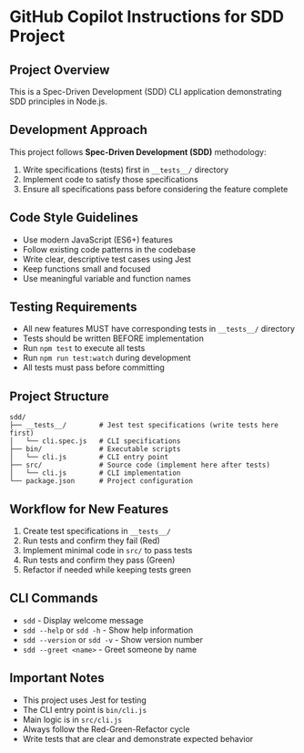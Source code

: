 # GitHub Copilot Instructions for SDD Project

## Project Overview
This is a Spec-Driven Development (SDD) CLI application demonstrating SDD principles in Node.js.

## Development Approach
This project follows **Spec-Driven Development (SDD)** methodology:
1. Write specifications (tests) first in `__tests__/` directory
2. Implement code to satisfy those specifications
3. Ensure all specifications pass before considering the feature complete

## Code Style Guidelines
- Use modern JavaScript (ES6+) features
- Follow existing code patterns in the codebase
- Write clear, descriptive test cases using Jest
- Keep functions small and focused
- Use meaningful variable and function names

## Testing Requirements
- All new features MUST have corresponding tests in `__tests__/` directory
- Tests should be written BEFORE implementation
- Run `npm test` to execute all tests
- Run `npm run test:watch` during development
- All tests must pass before committing

## Project Structure
```
sdd/
├── __tests__/        # Jest test specifications (write tests here first)
│   └── cli.spec.js   # CLI specifications
├── bin/              # Executable scripts
│   └── cli.js        # CLI entry point
├── src/              # Source code (implement here after tests)
│   └── cli.js        # CLI implementation
└── package.json      # Project configuration
```

## Workflow for New Features
1. Create test specifications in `__tests__/`
2. Run tests and confirm they fail (Red)
3. Implement minimal code in `src/` to pass tests
4. Run tests and confirm they pass (Green)
5. Refactor if needed while keeping tests green

## CLI Commands
- `sdd` - Display welcome message
- `sdd --help` or `sdd -h` - Show help information
- `sdd --version` or `sdd -v` - Show version number
- `sdd --greet <name>` - Greet someone by name

## Important Notes
- This project uses Jest for testing
- The CLI entry point is `bin/cli.js`
- Main logic is in `src/cli.js`
- Always follow the Red-Green-Refactor cycle
- Write tests that are clear and demonstrate expected behavior
